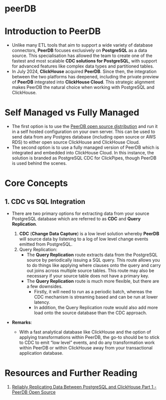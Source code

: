 # peerDB

# Introduction to PeerDB

- Unlike many ETL tools that aim to support a wide variety of database connectors, **PeerDB** focuses exclusively on **PostgreSQL** as a data source. This specialisation has allowed the team to create one of the fastest and most scalable **CDC solutions for PostgreSQL**, with support for advanced features like complex data types and partitioned tables.
- In July 2024, **ClickHouse** acquired **PeerDB**. Since then, the integration between the two platforms has deepened, including the private preview of **PeerDB** integrated into **ClickHouse Cloud**. This strategic alignment makes PeerDB the natural choice when working with PostgreSQL and ClickHouse.

# Self Managed vs Fully Managed

- The first option is to use the [PeerDB open source distribution](https://www.peerdb.io/) and run it in a self hosted configuration on your own server. This can be used to send data from any Postgres database (including open source or AWS RDS) to either open source ClickHouse and ClickHouse Cloud.
- The second option is to use a fully managed version of PeerDB which is integrated and embedded into ClickHouse Cloud. In this instance, the solution is branded as PostgreSQL CDC for ClickPipes, though PeerDB is used behind the scenes.

# Core Concepts

## 1. CDC vs SQL Integration

- There are two primary options for extracting data from your source PostgreSQL database which are referred to as **CDC** and **Query Replication**.

  1. **CDC** (**Change Data Capture**) is a low level solution whereby **PeerDB** will source data by listening to a log of low level change events emitted from PostgreSQL.
  2. Query Replication:
     - The **Query Replication** route extracts data from the PostgreSQL source by periodically issuing a SQL query. This route allows you to do things like applying where clauses onto the query and carry out joins across multiple source tables. This route may also be necessary if your source table does not have a primary key.
     - The **Query Replication** route is much more flexible, but there are a few downsides.
       - Firstly, it will need to run as a periodic batch, whereas the CDC mechanism is streaming based and can be run at lower latency.
       - In addition, the Query Replication route would also add more load onto the source database than the CDC approach.

- **Remarks**:
  - With a fast analytical database like ClickHouse and the option of applying transformations within PeerDB, the go-to should be to stick to CDC to emit “low level” events, and do any transformation work within PeerDB or within ClickHouse away from your transactional application database.

# Resources and Further Reading

1. [Reliably Replicating Data Between PostgreSQL and ClickHouse Part 1 - PeerDB Open Source](https://benjaminwootton.com/insights/clickhouse-peerdb-cdc/?ref=dailydev)
